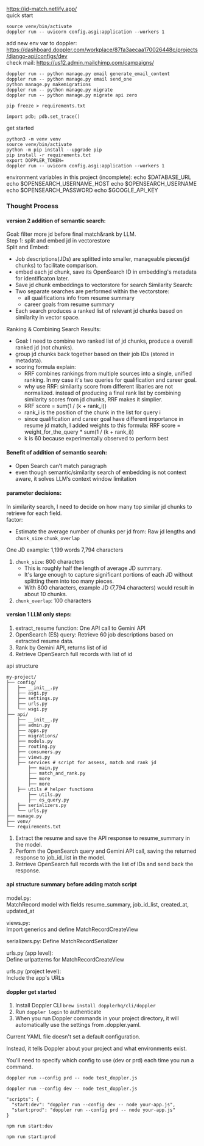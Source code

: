 https://jd-match.netlify.app/  
quick start
```
source venv/bin/activate
doppler run -- uvicorn config.asgi:application --workers 1
```  
add new env var to doppler: https://dashboard.doppler.com/workplace/87fa3aecaa170026448c/projects/django-api/configs/dev  
check mail: https://us12.admin.mailchimp.com/campaigns/  
```
doppler run -- python manage.py email generate_email_content
doppler run -- python manage.py email send_one
python manage.py makemigrations
doppler run -- python manage.py migrate
doppler run -- python manage.py migrate api zero
```
```
pip freeze > requirements.txt
```
```
import pdb; pdb.set_trace()
```
get started
```
python3 -m venv venv
source venv/bin/activate
python -m pip install --upgrade pip
pip install -r requirements.txt
export DOPPLER_TOKEN=
doppler run -- uvicorn config.asgi:application --workers 1
``` 
environment variables in this project (incomplete):
echo $DATABASE_URL
echo $OPENSEARCH_USERNAME_HOST 
echo $OPENSEARCH_USERNAME 
echo $OPENSEARCH_PASSWORD 
echo $GOOGLE_API_KEY  
### Thought Process  
#### version 2 addition of semantic search:  
Goal: filter more jd before final match&rank by LLM.  
Step 1: split and embed jd in vectorestore  
Split and Embed:  
- Job descriptions(JDs) are splitted into smaller, manageable pieces(jd chunks) to facilitate comparison.
- embed each jd chunk, save its OpenSearch ID in embedding's metadata for identificaton later.
- Save jd chunk embeddings to vectorstore for search
Similarity Search:  
- Two separate searches are performed within the vectorstore:
  - all qualifications info from resume summary
  - career goals from resume summary
- Each search produces a ranked list of relevant jd chunks based on similarity in vector space.

Ranking & Combining Search Results:
- Goal: I need to combine two ranked list of jd chunks, produce a overall ranked jd (not chunks).
- group jd chunks back together based on their job IDs (stored in metadata).
- scoring formula explain:
  - RRF combines rankings from multiple sources into a single, unified ranking. In my case it's two queries for qualification and career goal.
  - why use RRF: similarity score from different libaries are not normalized. instead of producing a final rank list by combining similarity scores from jd chunks, RRF makes it simplier.
  - RRF score = sum(1 / (k + rank_i))  
  - rank_i is the position of the chunk in the list for query i
  - since qualification and career goal have different importance in resume jd match, I added weights to this formula: RRF score = weight_for_the_query * sum(1 / (k + rank_i)) 
  - k is 60 because experimentally observed to perform best


#### Benefit of addition of semantic search:  
- Open Search can’t match paragraph
- even though semantic/similarity search of embedding is not context aware, it solves LLM’s context window limitation  

#### parameter decisions:  
In similarity search, I need to decide on how many top similar jd chunks to retrieve for each field.  
factor:  
- Estimate the average number of chunks per jd from: Raw jd lengths and `chunk_size` `chunk_overlap`

One JD example: 1,199 words 7,794 characters
1. `chunk_size`: 800 characters
    - This is roughly half the length of average JD summary.
    - It's large enough to capture significant portions of each JD without splitting them into too many pieces.
    - With 800 characters, example JD (7,794 characters) would result in about 10 chunks.
2. `chunk_overlap`: 100 characters

#### version 1 LLM only steps:  
1. extract_resume function: One API call to Gemini API
2. OpenSearch (ES) query: Retrieve 60 job descriptions based on extracted resume data.
3. Rank by Gemini API, returns list of id
4. Retrieve OpenSearch full records with list of id

api structure   
```
my-project/
├── config/
│   ├── __init__.py
│   ├── asgi.py
│   ├── settings.py
│   ├── urls.py
│   └── wsgi.py
├── api/
│   ├── __init__.py
│   ├── admin.py
│   ├── apps.py
│   ├── migrations/
│   ├── models.py
│   ├── routing.py
│   ├── consumers.py
│   ├── views.py
│   ├── services # script for assess, match and rank jd
│       ├── main.py
│       ├── match_and_rank.py
│       ├── more
│       ├── more
│   ├── utils # helper functions
│       ├── utils.py
│       ├── es_query.py
│   ├── serializers.py  
│   └── urls.py      
├── manage.py
├── venv/
└── requirements.txt
```  
1. Extract the resume and save the API response to resume_summary in the model.
2. Perform the OpenSearch query and Gemini API call, saving the returned response to job_id_list in the model.
3. Retrieve OpenSearch full records with the list of IDs and send back the response.

#### api structure summary before adding match script  
model.py:    
MatchRecord model with fields resume_summary, job_id_list, created_at, updated_at

views.py:  
Import generics and define MatchRecordCreateView

serializers.py:
Define MatchRecordSerializer

urls.py (app level):  
Define urlpatterns for MatchRecordCreateView

urls.py (project level):  
Include the app's URLs

#### doppler get started

1. Install Doppler CLI `brew install dopplerhq/cli/doppler`
2. Run `doppler login` to authenticate
3. When you run Doppler commands in your project directory, it will automatically use the settings from .doppler.yaml.

Current YAML file doesn't set a default configuration.

Instead, it tells Doppler about your project and what environments exist. 

You'll need to specify which config to use (dev or prd) each time you run a command.

`doppler run --config prd -- node test_doppler.js`

`doppler run --config dev -- node test_doppler.js`

```
"scripts": {
  "start:dev": "doppler run --config dev -- node your-app.js",
  "start:prod": "doppler run --config prd -- node your-app.js"
}
```

`npm run start:dev`

`npm run start:prod`